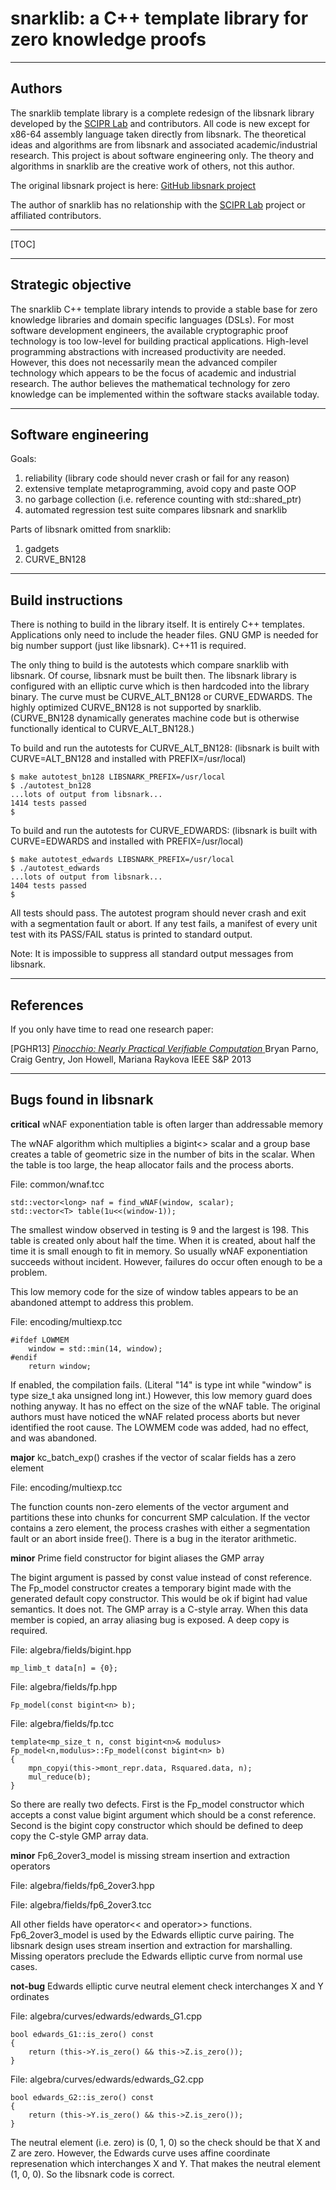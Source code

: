 snarklib: a C++ template library for zero knowledge proofs
================================================================================

--------------------------------------------------------------------------------
Authors
--------------------------------------------------------------------------------

The snarklib template library is a complete redesign of the libsnark library
developed by the [SCIPR Lab] and contributors. All code is new except for
x86-64 assembly language taken directly from libsnark. The theoretical ideas
and algorithms are from libsnark and associated academic/industrial research.
This project is about software engineering only. The theory and algorithms in
snarklib are the creative work of others, not this author.

The original libsnark project is here: [GitHub libsnark project]

The author of snarklib has no relationship with the [SCIPR Lab] project or
affiliated contributors.

--------------------------------------------------------------------------------
[TOC]

<!---
  NOTE: the file you are reading is in Markdown format, which is is fairly readable
  directly, but can be converted into an HTML file with much nicer formatting.
  To do so, run "make doc" (this requires the python-markdown package) and view
  the resulting file README.html.
-->

--------------------------------------------------------------------------------
Strategic objective
--------------------------------------------------------------------------------

The snarklib C++ template library intends to provide a stable base for zero
knowledge libraries and domain specific languages (DSLs). For most software
development engineers, the available cryptographic proof technology is too
low-level for building practical applications. High-level programming
abstractions with increased productivity are needed. However, this does not
necessarily mean the advanced compiler technology which appears to be the
focus of academic and industrial research. The author believes the
mathematical technology for zero knowledge can be implemented within the
software stacks available today.

--------------------------------------------------------------------------------
Software engineering
--------------------------------------------------------------------------------

Goals:

1. reliability (library code should never crash or fail for any reason)
2. extensive template metaprogramming, avoid copy and paste OOP
3. no garbage collection (i.e. reference counting with std::shared_ptr)
4. automated regression test suite compares libsnark and snarklib

Parts of libsnark omitted from snarklib:

1. gadgets
2. CURVE_BN128

--------------------------------------------------------------------------------
Build instructions
--------------------------------------------------------------------------------

There is nothing to build in the library itself. It is entirely C++ templates.
Applications only need to include the header files. GNU GMP is needed for big
number support (just like libsnark). C++11 is required.

The only thing to build is the autotests which compare snarklib with libsnark.
Of course, libsnark must be built then. The libsnark library is configured with
an elliptic curve which is then hardcoded into the library binary. The curve
must be CURVE_ALT_BN128 or CURVE_EDWARDS. The highly optimized CURVE_BN128 is
not supported by snarklib. (CURVE_BN128 dynamically generates machine code but
is otherwise functionally identical to CURVE_ALT_BN128.)

To build and run the autotests for CURVE_ALT_BN128:
(libsnark is built with CURVE=ALT_BN128 and installed with PREFIX=/usr/local)

    $ make autotest_bn128 LIBSNARK_PREFIX=/usr/local
    $ ./autotest_bn128
    ...lots of output from libsnark...
    1414 tests passed
    $

To build and run the autotests for CURVE_EDWARDS:
(libsnark is built with CURVE=EDWARDS and installed with PREFIX=/usr/local)

    $ make autotest_edwards LIBSNARK_PREFIX=/usr/local
    $ ./autotest_edwards
    ...lots of output from libsnark...
    1404 tests passed
    $

All tests should pass. The autotest program should never crash and exit with a
segmentation fault or abort. If any test fails, a manifest of every unit test
with its PASS/FAIL status is printed to standard output.

Note: It is impossible to suppress all standard output messages from libsnark.

--------------------------------------------------------------------------------
References
--------------------------------------------------------------------------------

If you only have time to read one research paper:

\[PGHR13] [
  _Pinocchio: Nearly Practical Verifiable Computation_
](http://eprint.iacr.org/2013/279)
  Bryan Parno, Craig Gentry, Jon Howell, Mariana Raykova
  IEEE S&P 2013

[SCIPR Lab]: http://www.scipr-lab.org/ (Succinct Computational Integrity and Privacy Research Lab)

[GitHub libsnark project]: https://github.com/scipr-lab/libsnark

--------------------------------------------------------------------------------
Bugs found in libsnark
--------------------------------------------------------------------------------

**critical** wNAF exponentiation table is often larger than addressable memory

The wNAF algorithm which multiplies a bigint<> scalar and a group base creates
a table of geometric size in the number of bits in the scalar. When the table
is too large, the heap allocator fails and the process aborts.

File: common/wnaf.tcc

    std::vector<long> naf = find_wNAF(window, scalar);
    std::vector<T> table(1u<<(window-1));

The smallest window observed in testing is 9 and the largest is 198. This
table is created only about half the time. When it is created, about half the
time it is small enough to fit in memory. So usually wNAF exponentiation
succeeds without incident. However, failures do occur often enough to be a
problem.

This low memory code for the size of window tables appears to be an abandoned
attempt to address this problem.

File: encoding/multiexp.tcc

    #ifdef LOWMEM
        window = std::min(14, window);
    #endif
        return window;

If enabled, the compilation fails. (Literal "14" is type int while "window" is
type size_t aka unsigned long int.) However, this low memory guard does nothing
anyway. It has no effect on the size of the wNAF table. The original authors
must have noticed the wNAF related process aborts but never identified the
root cause. The LOWMEM code was added, had no effect, and was abandoned.

**major** kc_batch_exp() crashes if the vector of scalar fields has a zero element

File: encoding/multiexp.tcc

The function counts non-zero elements of the vector argument and partitions
these into chunks for concurrent SMP calculation. If the vector contains a
zero element, the process crashes with either a segmentation fault or an abort
inside free(). There is a bug in the iterator arithmetic.

**minor** Prime field constructor for bigint aliases the GMP array

The bigint argument is passed by const value instead of const reference.
The Fp_model constructor creates a temporary bigint made with the generated
default copy constructor. This would be ok if bigint had value semantics. It
does not. The GMP array is a C-style array. When this data member is copied,
an array aliasing bug is exposed. A deep copy is required.

File: algebra/fields/bigint.hpp

    mp_limb_t data[n] = {0};

File: algebra/fields/fp.hpp

    Fp_model(const bigint<n> b);

File: algebra/fields/fp.tcc

    template<mp_size_t n, const bigint<n>& modulus>
    Fp_model<n,modulus>::Fp_model(const bigint<n> b)
    {
        mpn_copyi(this->mont_repr.data, Rsquared.data, n);
        mul_reduce(b);
    }

So there are really two defects. First is the Fp_model constructor which
accepts a const value bigint argument which should be a const reference.
Second is the bigint copy constructor which should be defined to deep copy
the C-style GMP array data.

**minor** Fp6_2over3_model is missing stream insertion and extraction operators

File: algebra/fields/fp6_2over3.hpp

File: algebra/fields/fp6_2over3.tcc

All other fields have operator<< and operator>> functions. Fp6_2over3_model is
used by the Edwards elliptic curve pairing. The libsnark design uses stream
insertion and extraction for marshalling. Missing operators preclude the
Edwards elliptic curve from normal use cases.

**not-bug** Edwards elliptic curve neutral element check interchanges X and Y ordinates

File: algebra/curves/edwards/edwards_G1.cpp

    bool edwards_G1::is_zero() const
    {
        return (this->Y.is_zero() && this->Z.is_zero());
    }

File: algebra/curves/edwards/edwards_G2.cpp

    bool edwards_G2::is_zero() const
    {
        return (this->Y.is_zero() && this->Z.is_zero());
    }

The neutral element (i.e. zero) is (0, 1, 0) so the check should be that X
and Z are zero. However, the Edwards curve uses affine coordinate represenation
which interchanges X and Y. That makes the neutral element (1, 0, 0). So the
libsnark code is correct.
